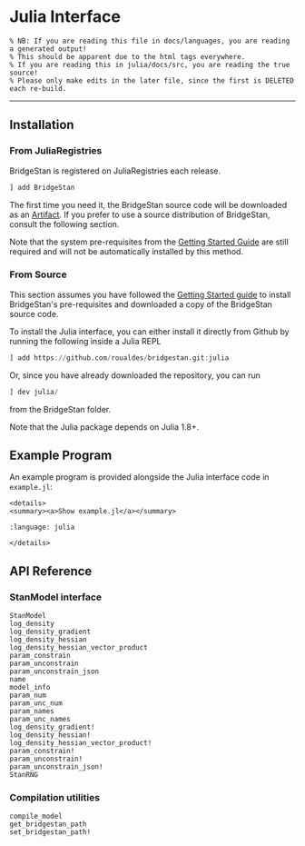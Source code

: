 # Julia Interface

```@raw html
% NB: If you are reading this file in docs/languages, you are reading a generated output!
% This should be apparent due to the html tags everywhere.
% If you are reading this in julia/docs/src, you are reading the true source!
% Please only make edits in the later file, since the first is DELETED each re-build.
```

---

## Installation

### From JuliaRegistries

BridgeStan is registered on JuliaRegistries each release.


```julia
] add BridgeStan
```

The first time you need it, the BridgeStan source code will be downloaded
as an [Artifact](https://pkgdocs.julialang.org/v1/artifacts/). If you
prefer to use a source distribution of BridgeStan, consult the following section.

Note that the system pre-requisites from the [Getting Started Guide](../getting-started.rst)
are still required and will not be automatically installed by this method.

### From Source
This section assumes you have followed the [Getting Started guide](../getting-started.rst)
to install BridgeStan's pre-requisites and downloaded a copy of the BridgeStan source code.

To install the Julia interface, you can either install it directly from Github by running
the following inside a Julia REPL

```julia
] add https://github.com/roualdes/bridgestan.git:julia
```

Or, since you have already downloaded the repository, you can run

```julia
] dev julia/
```

from the BridgeStan folder.

Note that the Julia package depends on Julia 1.8+.

## Example Program

An example program is provided alongside the Julia interface code in `example.jl`:


```@raw html
<details>
<summary><a>Show example.jl</a></summary>
```

```{literalinclude} ../../julia/example.jl
:language: julia
```

```@raw html
</details>
```

## API Reference

### StanModel interface

```@docs
StanModel
log_density
log_density_gradient
log_density_hessian
log_density_hessian_vector_product
param_constrain
param_unconstrain
param_unconstrain_json
name
model_info
param_num
param_unc_num
param_names
param_unc_names
log_density_gradient!
log_density_hessian!
log_density_hessian_vector_product!
param_constrain!
param_unconstrain!
param_unconstrain_json!
StanRNG
```

### Compilation utilities
```@docs
compile_model
get_bridgestan_path
set_bridgestan_path!
```
